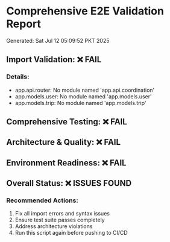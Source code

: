 # Comprehensive E2E Validation Report
Generated: Sat Jul 12 05:09:52 PKT 2025

## Import Validation: ❌ FAIL
### Details:
- app.api.router: No module named 'app.api.coordination'
- app.models.user: No module named 'app.models.user'
- app.models.trip: No module named 'app.models.trip'

## Comprehensive Testing: ❌ FAIL

## Architecture & Quality: ❌ FAIL

## Environment Readiness: ❌ FAIL

## Overall Status: ❌ ISSUES FOUND

### Recommended Actions:
1. Fix all import errors and syntax issues
2. Ensure test suite passes completely
3. Address architecture violations
4. Run this script again before pushing to CI/CD